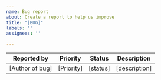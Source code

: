```yaml
---
name: Bug report
about: Create a report to help us improve
title: "[BUG]"
labels: ''
assignees: ''

---
```


|Reported by | Priority | Status | Description |
|--|--|--|--|
| [Author of bug] | [Priority] | [status] | [description]
